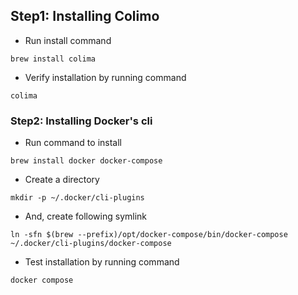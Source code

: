 
## Step1: Installing Colimo
- Run install command
```
brew install colima
```
- Verify installation by running command
```
colima
```
  
### Step2: Installing Docker's cli
- Run command to install
```
brew install docker docker-compose
```
- Create a directory
```
mkdir -p ~/.docker/cli-plugins
```
- And, create following symlink
```
ln -sfn $(brew --prefix)/opt/docker-compose/bin/docker-compose ~/.docker/cli-plugins/docker-compose
```

- Test installation by running command
```
docker compose
```
